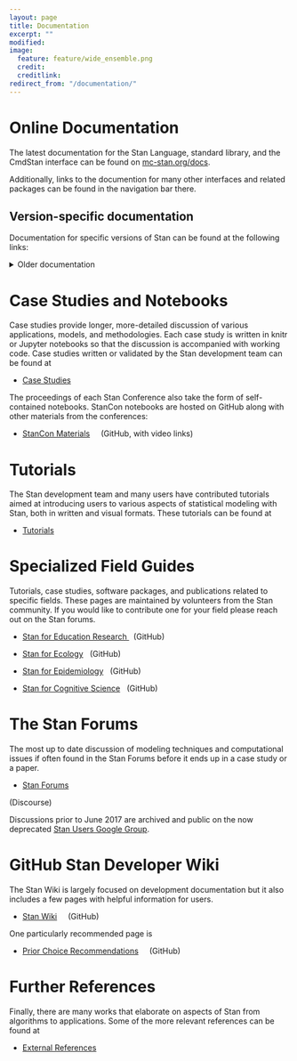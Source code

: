 ```yaml
---
layout: page
title: Documentation
excerpt: ""
modified:
image:
  feature: feature/wide_ensemble.png
  credit:
  creditlink:
redirect_from: "/documentation/"
---
```


# Online Documentation

The latest documentation for the Stan Language, standard library, and the CmdStan interface can be found on
[mc-stan.org/docs](https://mc-stan.org/docs/).

Additionally, links to the documention for many other interfaces and related packages can be found in the navigation bar there.

## Version-specific documentation

Documentation for specific versions of Stan can be found at the following links:

<details>
<summary>Older documentation</summary>

| Version | Stan Reference Manual                                                                                                  | Stan Users Guide                                                                                                       | CmdStan Guide                                                                                                    | Stan Functions Reference                                                                                                     |
|---------|------------------------------------------------------------------------------------------------------------------------|------------------------------------------------------------------------------------------------------------------------|------------------------------------------------------------------------------------------------------------------|------------------------------------------------------------------------------------------------------------------------------|
| 2.34    | [html](https://mc-stan.org/docs/2_34/reference-manual/) [pdf](https://mc-stan.org/docs/2_34/reference-manual-2_34.pdf) | [html](https://mc-stan.org/docs/2_34/stan-users-guide/) [pdf](https://mc-stan.org/docs/2_34/stan-users-guide-2_34.pdf) | [html](https://mc-stan.org/docs/2_34/cmdstan-guide/) [pdf](https://mc-stan.org/docs/2_34/cmdstan-guide-2_34.pdf) | [html](https://mc-stan.org/docs/2_34/functions-reference/) [pdf](https://mc-stan.org/docs/2_34/functions-reference-2_34.pdf) |
| 2.33    | [html](https://mc-stan.org/docs/2_33/reference-manual/) [pdf](https://mc-stan.org/docs/2_33/reference-manual-2_33.pdf) | [html](https://mc-stan.org/docs/2_33/stan-users-guide/) [pdf](https://mc-stan.org/docs/2_33/stan-users-guide-2_33.pdf) | [html](https://mc-stan.org/docs/2_33/cmdstan-guide/) [pdf](https://mc-stan.org/docs/2_33/cmdstan-guide-2_33.pdf) | [html](https://mc-stan.org/docs/2_33/functions-reference/) [pdf](https://mc-stan.org/docs/2_33/functions-reference-2_33.pdf) |
| 2.32    | [html](https://mc-stan.org/docs/2_32/reference-manual/) [pdf](https://mc-stan.org/docs/2_32/reference-manual-2_32.pdf) | [html](https://mc-stan.org/docs/2_32/stan-users-guide/) [pdf](https://mc-stan.org/docs/2_32/stan-users-guide-2_32.pdf) | [html](https://mc-stan.org/docs/2_32/cmdstan-guide/) [pdf](https://mc-stan.org/docs/2_32/cmdstan-guide-2_32.pdf) | [html](https://mc-stan.org/docs/2_32/functions-reference/) [pdf](https://mc-stan.org/docs/2_32/functions-reference-2_32.pdf) |
| 2.31    | [html](https://mc-stan.org/docs/2_31/reference-manual/) [pdf](https://mc-stan.org/docs/2_31/reference-manual-2_31.pdf) | [html](https://mc-stan.org/docs/2_31/stan-users-guide/) [pdf](https://mc-stan.org/docs/2_31/stan-users-guide-2_31.pdf) | [html](https://mc-stan.org/docs/2_31/cmdstan-guide/) [pdf](https://mc-stan.org/docs/2_31/cmdstan-guide-2_31.pdf) | [html](https://mc-stan.org/docs/2_31/functions-reference/) [pdf](https://mc-stan.org/docs/2_31/functions-reference-2_31.pdf) |
| 2.30    | [html](https://mc-stan.org/docs/2_30/reference-manual/) [pdf](https://mc-stan.org/docs/2_30/reference-manual-2_30.pdf) | [html](https://mc-stan.org/docs/2_30/stan-users-guide/) [pdf](https://mc-stan.org/docs/2_30/stan-users-guide-2_30.pdf) | [html](https://mc-stan.org/docs/2_30/cmdstan-guide/) [pdf](https://mc-stan.org/docs/2_30/cmdstan-guide-2_30.pdf) | [html](https://mc-stan.org/docs/2_30/functions-reference/) [pdf](https://mc-stan.org/docs/2_30/functions-reference-2_30.pdf) |
| 2.29    | [html](https://mc-stan.org/docs/2_29/reference-manual/) [pdf](https://mc-stan.org/docs/2_29/reference-manual-2_29.pdf) | [html](https://mc-stan.org/docs/2_29/stan-users-guide/) [pdf](https://mc-stan.org/docs/2_29/stan-users-guide-2_29.pdf) | [html](https://mc-stan.org/docs/2_29/cmdstan-guide/) [pdf](https://mc-stan.org/docs/2_29/cmdstan-guide-2_29.pdf) | [html](https://mc-stan.org/docs/2_29/functions-reference/) [pdf](https://mc-stan.org/docs/2_29/functions-reference-2_29.pdf) |
| 2.28    | [html](https://mc-stan.org/docs/2_28/reference-manual/) [pdf](https://mc-stan.org/docs/2_28/reference-manual-2_28.pdf) | [html](https://mc-stan.org/docs/2_28/stan-users-guide/) [pdf](https://mc-stan.org/docs/2_28/stan-users-guide-2_28.pdf) | [html](https://mc-stan.org/docs/2_28/cmdstan-guide/) [pdf](https://mc-stan.org/docs/2_28/cmdstan-guide-2_28.pdf) | [html](https://mc-stan.org/docs/2_28/functions-reference/) [pdf](https://mc-stan.org/docs/2_28/functions-reference-2_28.pdf) |
| 2.27    | [html](https://mc-stan.org/docs/2_27/reference-manual/) [pdf](https://mc-stan.org/docs/2_27/reference-manual-2_27.pdf) | [html](https://mc-stan.org/docs/2_27/stan-users-guide/) [pdf](https://mc-stan.org/docs/2_27/stan-users-guide-2_27.pdf) | [html](https://mc-stan.org/docs/2_27/cmdstan-guide/) [pdf](https://mc-stan.org/docs/2_27/cmdstan-guide-2_27.pdf) | [html](https://mc-stan.org/docs/2_27/functions-reference/) [pdf](https://mc-stan.org/docs/2_27/functions-reference-2_27.pdf) |
| 2.26    | [html](https://mc-stan.org/docs/2_26/reference-manual/) [pdf](https://mc-stan.org/docs/2_26/reference-manual-2_26.pdf) | [html](https://mc-stan.org/docs/2_26/stan-users-guide/) [pdf](https://mc-stan.org/docs/2_26/stan-users-guide-2_26.pdf) | [html](https://mc-stan.org/docs/2_26/cmdstan-guide/) [pdf](https://mc-stan.org/docs/2_26/cmdstan-guide-2_26.pdf) | [html](https://mc-stan.org/docs/2_26/functions-reference/) [pdf](https://mc-stan.org/docs/2_26/functions-reference-2_26.pdf) |
| 2.25    | [html](https://mc-stan.org/docs/2_25/reference-manual/) [pdf](https://mc-stan.org/docs/2_25/reference-manual-2_25.pdf) | [html](https://mc-stan.org/docs/2_25/stan-users-guide/) [pdf](https://mc-stan.org/docs/2_25/stan-users-guide-2_25.pdf) | [html](https://mc-stan.org/docs/2_25/cmdstan-guide/) [pdf](https://mc-stan.org/docs/2_25/cmdstan-guide-2_25.pdf) | [html](https://mc-stan.org/docs/2_25/functions-reference/) [pdf](https://mc-stan.org/docs/2_25/functions-reference-2_25.pdf) |
| 2.24    | [html](https://mc-stan.org/docs/2_24/reference-manual/) [pdf](https://mc-stan.org/docs/2_24/reference-manual-2_24.pdf) | [html](https://mc-stan.org/docs/2_24/stan-users-guide/) [pdf](https://mc-stan.org/docs/2_24/stan-users-guide-2_24.pdf) | [html](https://mc-stan.org/docs/2_24/cmdstan-guide/) [pdf](https://mc-stan.org/docs/2_24/cmdstan-guide-2_24.pdf) | [html](https://mc-stan.org/docs/2_24/functions-reference/) [pdf](https://mc-stan.org/docs/2_24/functions-reference-2_24.pdf) |
| 2.23    | [html](https://mc-stan.org/docs/2_23/reference-manual/) [pdf](https://mc-stan.org/docs/2_23/reference-manual-2_23.pdf) | [html](https://mc-stan.org/docs/2_23/stan-users-guide/) [pdf](https://mc-stan.org/docs/2_23/stan-users-guide-2_23.pdf) | [html](https://mc-stan.org/docs/2_23/cmdstan-guide/) [pdf](https://mc-stan.org/docs/2_23/cmdstan-guide-2_23.pdf) | [html](https://mc-stan.org/docs/2_23/functions-reference/) [pdf](https://mc-stan.org/docs/2_23/functions-reference-2_23.pdf) |
| 2.22    | [html](https://mc-stan.org/docs/2_22/reference-manual/) [pdf](https://mc-stan.org/docs/2_22/reference-manual-2_22.pdf) | [html](https://mc-stan.org/docs/2_22/stan-users-guide/) [pdf](https://mc-stan.org/docs/2_22/stan-users-guide-2_22.pdf) |                                                                                                                  | [html](https://mc-stan.org/docs/2_22/functions-reference/) [pdf](https://mc-stan.org/docs/2_22/functions-reference-2_22.pdf) |
| 2.21    | [html](https://mc-stan.org/docs/2_21/reference-manual/) [pdf](https://mc-stan.org/docs/2_21/reference-manual-2_21.pdf) | [html](https://mc-stan.org/docs/2_21/stan-users-guide/) [pdf](https://mc-stan.org/docs/2_21/stan-users-guide-2_21.pdf) |                                                                                                                  | [html](https://mc-stan.org/docs/2_21/functions-reference/) [pdf](https://mc-stan.org/docs/2_21/functions-reference-2_21.pdf) |
| 2.20    | [html](https://mc-stan.org/docs/2_20/reference-manual/) [pdf](https://mc-stan.org/docs/2_20/reference-manual-2_20.pdf) | [html](https://mc-stan.org/docs/2_20/stan-users-guide/) [pdf](https://mc-stan.org/docs/2_20/stan-users-guide-2_20.pdf) |                                                                                                                  | [html](https://mc-stan.org/docs/2_20/functions-reference/) [pdf](https://mc-stan.org/docs/2_20/functions-reference-2_20.pdf) |
| 2.19    | [html](https://mc-stan.org/docs/2_19/reference-manual/) [pdf](https://mc-stan.org/docs/2_19/reference-manual-2_19.pdf) | [html](https://mc-stan.org/docs/2_19/stan-users-guide/) [pdf](https://mc-stan.org/docs/2_19/stan-users-guide-2_19.pdf) |                                                                                                                  | [html](https://mc-stan.org/docs/2_19/functions-reference/) [pdf](https://mc-stan.org/docs/2_19/functions-reference-2_19.pdf) |
| 2.18    | [html](https://mc-stan.org/docs/2_18/reference-manual/) [pdf](https://mc-stan.org/docs/2_18/reference-manual-2_18.pdf) | [html](https://mc-stan.org/docs/2_18/stan-users-guide/) [pdf](https://mc-stan.org/docs/2_18/stan-users-guide-2_18.pdf) |                                                                                                                  | [html](https://mc-stan.org/docs/2_18/functions-reference/) [pdf](https://mc-stan.org/docs/2_18/functions-reference-2_18.pdf) |
</details>

# Case Studies and Notebooks

Case studies provide longer, more-detailed discussion of various
applications, models, and methodologies.  Each case study is written
in knitr or Jupyter notebooks so that the discussion is accompanied
with working code.  Case studies written or validated by the Stan
development team can be found at

* <p><a href="/users/documentation/case-studies.html">
  Case Studies</a></p>

The proceedings of each Stan Conference also take the form of
self-contained notebooks. StanCon notebooks are hosted on GitHub
along with other materials from the conferences:

* <p><a href="https://github.com/stan-dev/stancon_talks">
  StanCon Materials</a> &nbsp; &nbsp; <span class="note">(GitHub, with video links)</span></p>

# Tutorials

The Stan development team and many users have contributed tutorials aimed at introducing users to various aspects of statistical modeling with Stan, both
in written and visual formats.  These tutorials can be found at

* <p><a href="/users/documentation/tutorials.html">Tutorials</a></p>


# Specialized Field Guides

Tutorials, case studies, software packages, and publications related to
specific fields. These pages are maintained by volunteers from the Stan
community. If you would like to contribute one for your field please reach
out on the Stan forums.

* <p>
  <a href="https://education-stan.github.io">Stan for Education Research </a>
  &nbsp; <span class="note">(GitHub)</span>
  </p>

* <p>
  <a href="https://stanecology.github.io/">Stan for Ecology</a>
  &nbsp; <span class="note">(GitHub)</span>
  </p>

* <p>
  <a href="https://epidemiology-stan.github.io/">Stan for Epidemiology</a>
  &nbsp; <span class="note">(GitHub)</span>
  </p>

* <p>
  <a href="https://cognitive-science-stan.github.io/">Stan for Cognitive Science</a>
  &nbsp; <span class="note">(GitHub)</span>
  </p>

# The Stan Forums

The most up to date discussion of modeling techniques and computational
issues if often found in the Stan Forums before it ends up in a case study
or a paper.

* <p><a href="http://discourse.mc-stan.org/">Stan Forums</a>
<span class="note">(Discourse)</span></p>

Discussions prior to June 2017 are archived and public on the now deprecated
<a href="https://groups.google.com/forum/?fromgroups#!forum/stan-users">Stan Users Google Group</a>.

# GitHub Stan Developer Wiki

The Stan Wiki is largely focused on development documentation but it also
includes a few pages with helpful information for users.

* <p>
  <a href="https://github.com/stan-dev/stan/wiki">Stan Wiki</a> &nbsp; &nbsp; <span class="note">(GitHub)</span>
  </p>

One particularly recommended page is

* <p>
  <a href="https://github.com/stan-dev/stan/wiki/Prior-Choice-Recommendations">
  Prior Choice Recommendations</a> &nbsp; &nbsp; <span class="note">(GitHub)</span>
  </p>

# Further References

Finally, there are many works that elaborate on aspects of Stan from
algorithms to applications.  Some of the more relevant references can be
found at

* <p><a href="/users/documentation/external.html">External References</a></p>

